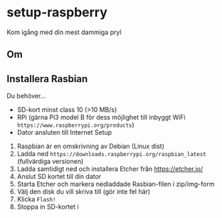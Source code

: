 # setup-raspberry
Kom igång med din mest dammiga pryl
## Om

## Installera Rasbian
Du behöver...
* SD-kort minst class 10 (>10 MB/s)
* RPi (gärna Pi3 model B för dess möjlighet till inbyggt WiFi ```https://www.raspberrypi.org/products```)
* Dator ansluten till Internet
Setup
1. Raspbian är en omskrivning av Debian (Linux dist)
2. Ladda ned ```https://downloads.raspberrypi.org/raspbian_latest``` (fullvärdiga versionen)
3. Ladda samtidigt ned och installera Etcher från https://etcher.io/
4. Anslut SD kortet till din dator
5. Starta Etcher och markera nedladdade Rasbian-filen i zip/img-form
6. Välj den disk du vill skriva till (gör inte fel här)
7. Klicka ```Flash!```
8. Stoppa in SD-kortet i 
